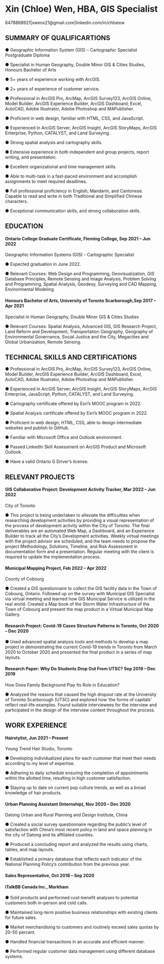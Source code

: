 # Xin (Chloe) Wen, HBA, GIS Specialist 
<p>6478868921|xwenx21@gmail.com|linkedin.com/in/chloexw</p>
<h2>SUMMARY OF QUALIFICARTIONS</h2>
<p>●	Geographic Information System (GIS) – Cartographic Specialist Postgraduate Diploma</p>
<p>●	Specialist in Human Geography, Double Minor GIS & Cities Studies, Honours Bachelor of Arts</p>
<p>●	5+ years of experience working with ArcGIS.</p>
<p>●	2+ years of experience of customer service. </p>
<p>●	Professional in ArcGIS Pro, ArcMap, ArcGIS Survey123, ArcGIS Online, Model Builder, ArcGIS Experience Builder, ArcGIS Dashboard, Excel, AutoCAD, Adobe Illustrator, Adobe Photoshop and MAPublisher. </p>
<p>●	Proficient in web design, familiar with HTML, CSS, and JavaScript.</p>
<p>●	Experienced in ArcGIS Server, ArcGIS Insight, ArcGIS StoryMaps, ArcGIS Enterprise, Python, CATALYST, and Land Surveying.</p>
<p>●	Strong spatial analysis and cartography skills. </p>
<p>●	Extensive experience in both independent and group projects, report writing, and presentation.</p>
<p>●	Excellent organizational and time management skills.</p>
<p>●	Able to multi-task in a fast-paced environment and accomplish assignments to meet required deadlines. </p>
<p>●	Full professional proficiency in English, Mandarin, and Cantonese. Capable to read and write in both Traditional and Simplified Chinese characters.</p>
<p>●	Exceptional communication skills, and strong collaboration skills.</p>

<h2>EDUCATION</h2>
<h4>Ontario College Graduate Certificate, Fleming College, Sep 2021 – Jun 2022</h4>
<p>Geographic Information Systems (GIS) - Cartographic Specialist	</p>				
<p>●	Expected graduation in June 2022. </p>
<p>●	Relevant Courses: Web Design and Programming, Geovisualization, GIS Database Principles, Remote Sensing and Image Analysis, Problem Solving and Programming, Spatial Analysis, Geodesy, Surveying and CAD Mapping, Environmental Modeling. </p>

<h4>Honours Bachelor of Arts, University of Toronto Scarborough,Sep 2017 – Apr 2021</h4>
<p>Specialist in Human Geography, Double Minor GIS & Cities Studies</p>
<p>●	Relevant Courses: Spatial Analysis, Advanced GIS, GIS Research Project, Land Reform and Development, Transportation Geography, Geography of Environmental Governance, Social Justice and the City, Megacities and Global Urbanization, Remote Sensing. </p>

<h2>TECHNICAL SKILLS AND CERTIFICATIONS</h2>
<p>●	Professional in ArcGIS Pro, ArcMap, ArcGIS Survey123, ArcGIS Online, Model Builder, ArcGIS Experience Builder, ArcGIS Dashboard, Excel, AutoCAD, Adobe Illustrator, Adobe Photoshop and MAPublisher. </p>
<p>●	Experienced in ArcGIS Server, ArcGIS Insight, ArcGIS StoryMaps, ArcGIS Enterprise, JavaScript, Python, CATALYST, and Land Surveying.</p>
<p>●	Cartography certificate offered by Esri’s MOOC program in 2022.</p>
<p>●	Spatial Analysis certificate offered by Esri’s MOOC program in 2022. </p>
<p>●	Proficient in web design, HTML, CSS, able to design intermediate websites and publish to GitHub. </p>
<p>●	Familiar with Microsoft Office and Outlook environment.</p>
<p>●	Passed LinkedIn Skill Assessment on ArcGIS Product and Microsoft Outlook. </p>
<p>●	Have a valid Ontario G Driver’s license.</p>

<h2>RELEVANT PROJECTS</h2>
<h4>GIS Collaborative Project: Development Activity Tracker, Mar 2022 – Jun 2022</h4>
<p>City of Toronto</p>
<p>●	This project is being undertaken to alleviate the difficulties when researching development activities by providing a visual representation of the process of development activity within the City of Toronto. The final deliverables are an automated Web Map, a Dashboard, and an Experience Builder to track all the City’s Development activities. Weekly virtual meetings with the project advisor are scheduled, and the team needs to propose the project Methodology, Solutions, Timeline, and Risk Assessment in documentation form and a presentation. Regular meeting with the client is required to update the implementation process.  </p>

<h4>Municipal Mapping Project, Feb 2022 – Apr 2022</h4>
<p>County of Cobourg</p>
<p>●	Created a GIS questionnaire to collect the GIS facility data in the Town of Cobourg, Ontario. Followed up on the survey with Municipal GIS Specialist via virtual meeting and learned how GIS Municipal Service is utilized in the real world. Created a Map book of the Storm Water Infrastructure of the Town of Cobourg and present the map product in a Virtual Municipal Map Gallery.</p>

<h4>Research Project: Covid-19 Cases Structure Patterns in Toronto, 			     Oct 2020 – Dec 2020</h4>
<p>●	Used advanced spatial analysis tools and methods to develop a map project in demonstrating the current Covid-19 trends in Toronto from March 2020 to October 2020 and presented the final product in a series of map layouts.</p>

<h4>Research Paper: Why Do Students Drop Out From UTSC? Sep 2019 – Dec 2019</h4>
<p>How Does Family Background Play Its Role in Education?</p>
<p>●	Analyzed the reasons that caused the high dropout rate at the University of Toronto Scarborough (UTSC) and explored how ‘the forms of capitals’ reflect real-life examples. Found suitable interviewees for the interview and participated in the design of the interview content throughout the process.</p>

<h2>WORK EXPERIENCE</h2>
<h4>Hairstylist, Jun 2021 – Present</h4>
<p>Young Trend Hair Studio, Toronto	</p>					                 
<p>●	Developing individualized plans for each customer that meet their needs according to my level of expertise.</p>
<p>●	Adhering to daily schedule ensuring the completion of appointments within the allotted time, resulting in high customer satisfaction.</p>
<p>●	Staying up to date on current pop culture trends, as well as a broad knowledge of hair products.</p>

<h4>Urban Planning Assistant (Internship), Nov 2020 – Dec 2020     </h4>                 
<p>Datong Urban and Rural Planning and Design Institute, China    </p>           	            
<p>●	Created a social survey questionnaire regarding the public’s level of satisfaction with China’s most recent policy in land and space planning in the city of Datong and its affiliated counties.</p>
<p>●	Produced a concluding report and analyzed the results using charts, tables, and map layouts. </p>
<p>●	Established a primary database that reflects each indicator of the National Planning Policy’s contribution from the previous year. </p>

<h4>Sales Representative, Oct 2018 – Sep 2020</h4>
<h4>iTalkBB Canada Inc., Markham</h4>				       	              
<p>●	Sold products and performed cost-benefit analyses to potential customers both in-person and cold calls.</p>
<p>●	Maintained long-term positive business relationships with existing clients for future sales.</p>
<p>●	Market merchandising to customers and routinely exceed sales quotas by 20-50 percent.</p>
<p>●	Handled financial transactions in an accurate and efficient manner.</p>
<p>●	Performed regular customer data management using different database systems.</p>
